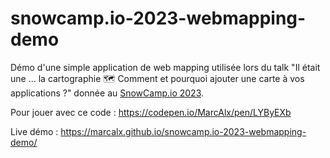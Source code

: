 # snowcamp.io-2023-webmapping-demo

Démo d'une simple application de web mapping utilisée lors du talk "Il était une … la cartographie 🗺️  Comment et pourquoi ajouter une carte à vos applications ?" donnée au [SnowCamp.io 2023](https://snowcamp2023.sched.com/event/1EOul/il-etait-une-fois-la-cartographie-nulb-comment-et-pourquoi-ajouter-une-carte-a-vos-applications).

Pour jouer avec ce code : https://codepen.io/MarcAlx/pen/LYByEXb

Live démo : https://marcalx.github.io/snowcamp.io-2023-webmapping-demo/